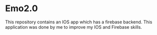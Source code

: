 # Emo2.0
This repository contains an IOS app which has a firebase backend. This application was done by me to improve my IOS and Firebase skills. 
